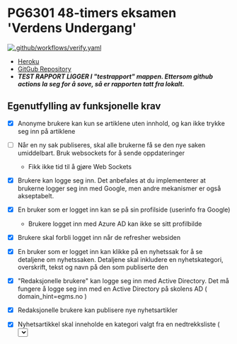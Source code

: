 # PG6301 48-timers eksamen 'Verdens Undergang'

[![.github/workflows/verify.yaml](https://github.com/kristiania-pg6301-2022/pgr6301-exam-Soleimsen/actions/workflows/verify.yaml/badge.svg?branch=main)](https://github.com/kristiania-pg6301-2022/pgr6301-exam-Soleimsen/actions/workflows/verify.yaml)

- [Heroku](https://pg6301-exam-d.herokuapp.com/)
- [GitGub Repository](https://github.com/kristiania-pg6301-2022/pgr6301-exam-Soleimsen)
- ***TEST RAPPORT LIGGER I "testrapport" mappen. Ettersom github actions la seg for å sove, så er rapporten tatt fra lokalt.***

## Egenutfylling av funksjonelle krav

- [x] Anonyme brukere kan kun se artiklene uten innhold, og kan ikke trykke seg inn på artiklene

- [ ] Når en ny sak publiseres, skal alle brukerne få se den nye saken umiddelbart. Bruk websockets for å sende oppdateringer

  - Fikk ikke tid til å gjøre Web Sockets

- [x] Brukere kan logge seg inn. Det anbefales at du implementerer at brukerne logger seg inn med Google, men andre
      mekanismer er også akseptabelt.

- [x] En bruker som er logget inn kan se på sin profilside (userinfo fra Google)

  - Brukere logget inn med Azure AD kan ikke se sitt profilbilde

- [x] Brukere skal forbli logget inn når de refresher websiden

- [x] En bruker som er logget inn kan klikke på en nyhetssak for å se detaljene om nyhetssaken. Detaljene skal inkludere en
      nyhetskategori, overskrift, tekst og navn på den som publiserte den

- [x] "Redaksjonelle brukere" kan logge seg inn med Active Directory. Det må fungere å logge seg inn med en Active Directory
      på skolens AD ( domain_hint=egms.no )

- [x] Redaksjonelle brukere kan publisere nye nyhetsartikler

- [x] Nyhetsartikkel skal inneholde en kategori valgt fra en nedtrekksliste ( <select> ), tittel ( <input> ) og tekst ( <textarea> )

- [ ] Dersom noen allerede har publisert en nyhetsartikkel med samme tittel skal serveren sende HTTP status kode 400 og en
      feilmelding - Ble ikke prioritert siden hver artikkel uansett har hver sin id, og fikk ikke tid.

- [x] Brukeren skal forhindres fra å sende inn en nyhetsartikkel som mangler kategori, tittel eller tekst

- [ ] En redaksjonell bruker skal kunne redigere en artikkel de selv har publisert

  - Denne har jeg kommet langt på, men rakk rett og slett ikke å gjøre ferdig, hilsen 6. Mai 04:33.
  - All koden ligger igjen, men per nå går det ikke an å sende den til serveren og både google og azure vil ha mulighet til å prøve å gjøre endringer.

- [x] Alle feil fra serves skal presenteres til bruker på en pen måte, med mulighet for brukeren til å prøve igjen

  - har prøvd, men det er nok noe som er glemt. 48 timer går fort!

- [x] Brukeren ser kun menyvalg som de har tilgang til

- [x] Brukere som går til en side de ikke har tilgang til blir bedt om å logge inn

  - har prøvd, men det er nok noe som er glemt. 48 timer går fort!

- [x] Brukere bør alltid se listen over artikler når de navigerer seg rundt på sidene

## Egenutfylling av tekniske krav

- [x] Oppsett av package.json, parcel, express, prettier
  - Usikker om prettier er satt opp slik det er forventet. Jeg har brukt pretty som extension i VSC som automatisk prettifier på save. Pretter er også installert i prosjektet.
- [x] React Router
  - React Router satt opp med både statiske og dynamiske routes. Hver nyhetsartikkel får sin egen route baser på id-en til artikkelen.
  - Eventuelle problemer for delvis uttelling er at Routes hovedsakelig ligger i App.jsx og ikke i sin helt egen fil. Det ligger Routes i Login.jsx også.
- [x] Express app
  - _beskriv eventuelle mangler eller problemer for delvis uttelling_
- [x] Kommunikasjon mellom frontend (React) og backend (Express)
  - Jeg sleit med å finne ut hvordan jeg kunne hente taggene fra backend slik at jeg kunne sortere nyhetsartikler etter tagg i frontend.
- [x] Deployment til Heroku

- [x] Bruk av MongoDB

- [x] OpenID Connect
  - Fant ikke ut hvordan jeg skulle få autorization til å hente profilbilde fra Azure AD.
- [x] Web Sockets
  - Fikk ikke dette til. Var gjort et lite forsøk, så kode ligger igjen i server. Prøvde å integrere det i Articles.jsx.
- [x] Jest med dokumentert testdekning

  - Lav testdekning. Sliter med å forstå tester og hvordan de fungerer. Mange tester kjørte grønt lokalt, men feilet på github actions. "fetch is not defined" dukket stadig opp.

- [x] Artikler skal lagres i MongoDB
